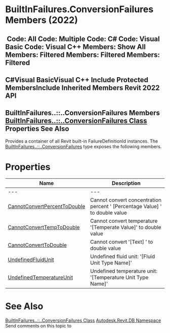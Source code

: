 # BuiltInFailures.ConversionFailures Members (2022)

﻿
 Code: All Code: Multiple Code: C# Code: Visual Basic Code: Visual C++  Members: Show All Members: Filtered Members: Filtered Members: Filtered   
---  
C#Visual BasicVisual C++
Include Protected MembersInclude Inherited Members
Revit 2022 API  
---  
BuiltInFailures..::..ConversionFailures Members  
[BuiltInFailures..::..ConversionFailures Class](9b6a7523-0468-4589-5127-159c35928f39.md "BuiltInFailures.ConversionFailures Class") Properties See Also  
---  
Provides a container of all Revit built-in FailureDefinitionId instances.
The [BuiltInFailures..::..ConversionFailures](9b6a7523-0468-4589-5127-159c35928f39.md "BuiltInFailures.ConversionFailures Class") type exposes the following members.
# Properties
| Name | Description |
| --- | --- |
| --- | --- | --- |
| [CannotConvertPercentToDouble](53bc538f-611e-ec04-f06f-596c94121aa5.md "CannotConvertPercentToDouble Property") | Cannot convert concentration percent ' [Percentage Value] ' to double value |
| [CannotConvertTempToDouble](4e99047d-0db0-126f-09bd-ff0b2ac11462.md "CannotConvertTempToDouble Property") | Cannot convert temperature '[Temperate Value]' to double value |
| [CannotConvertToDouble](88c0876f-0999-547a-5cff-72e895c67acf.md "CannotConvertToDouble Property") | Cannot convert '[Text] ' to double value |
| [UndefinedFluidUnit](7e087ab8-7e75-68f6-725e-62a76a3c5d06.md "UndefinedFluidUnit Property") | Undefined fluid unit: '[Fluid Unit Type Name]' |
| [UndefinedTemperatureUnit](186eadd8-7f5d-96f2-46b0-81a0ca82a350.md "UndefinedTemperatureUnit Property") | Undefined temperature unit: '[Temperature Unit Type Name]' |

# See Also
[BuiltInFailures..::..ConversionFailures Class](9b6a7523-0468-4589-5127-159c35928f39.md "BuiltInFailures.ConversionFailures Class")
[Autodesk.Revit.DB Namespace](87546ba7-461b-c646-cbb1-2cb8f5bff8b2.md "Autodesk.Revit.DB Namespace")
Send comments on this topic to 